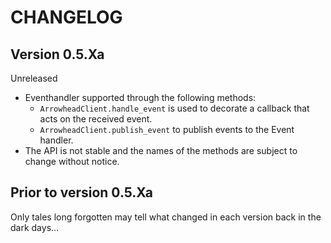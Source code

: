 # CHANGELOG

## Version 0.5.Xa

Unreleased

- Eventhandler supported through the following methods:
  - `ArrowheadClient.handle_event` is used to decorate a callback that acts on the received event.
  - `ArrowheadClient.publish_event` to publish events to the Event handler.
- The API is not stable and the names of the methods are subject to change without notice.

Prior to version 0.5.Xa
-----------------------

Only tales long forgotten may tell what changed in each version back in the dark days...
